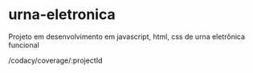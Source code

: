 # urna-eletronica

Projeto em desenvolvimento em javascript, html, css de urna eletrônica funcional 


/codacy/coverage/:projectId
